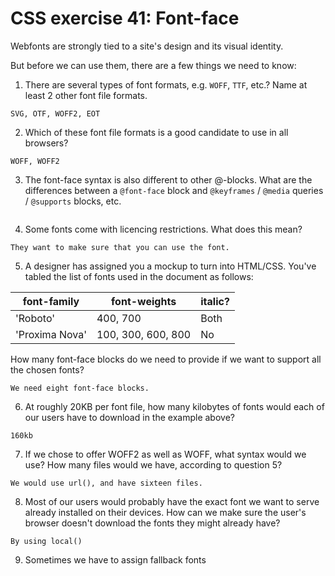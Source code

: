 # CSS exercise 41: Font-face

Webfonts are strongly tied to a site's design and its visual identity.

But before we can use them, there are a few things we need to know:

1. There are several types of font formats, e.g. `WOFF`, `TTF`, etc.? Name at least 2 other font file formats.
```
SVG, OTF, WOFF2, EOT
```
2. Which of these font file formats is a good candidate to use in all browsers?
```
WOFF, WOFF2
```
3. The font-face syntax is also different to other @-blocks. What are the differences between a `@font-face` block and `@keyframes` / `@media` queries / `@supports` blocks, etc.
```

```
4. Some fonts come with licencing restrictions. What does this mean?
```
They want to make sure that you can use the font.
```
5. A designer has assigned you a mockup to turn into HTML/CSS. You've tabled the list of fonts used in the document as follows:

font-family | font-weights | italic?
--- | --- | ---
'Roboto' | 400, 700 | Both
'Proxima Nova' | 100, 300, 600, 800 | No

How many font-face blocks do we need to provide if we want to support all the chosen fonts?
```
We need eight font-face blocks.
```
6. At roughly 20KB per font file, how many kilobytes of fonts would each of our users have to download in the example above?
```
160kb
```
7. If we chose to offer WOFF2 as well as WOFF, what syntax would we use? How many files would we have, according to question 5?
```
We would use url(), and have sixteen files.
```
8. Most of our users would probably have the exact font we want to serve already installed on their devices. How can we make sure the user's browser doesn't download the fonts they might already have?
```
By using local()
```
9. Sometimes we have to assign fallback fonts

